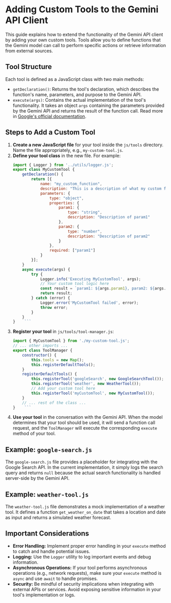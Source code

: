 # Adding Custom Tools to the Gemini API Client
This guide explains how to extend the functionality of the Gemini API client by adding your own custom tools. Tools allow you to define functions that the Gemini model can call to perform specific actions or retrieve information from external sources.
## Tool Structure
Each tool is defined as a JavaScript class with two main methods:
* `getDeclaration()`: Returns the tool's declaration, which describes the function's name, parameters, and purpose to the Gemini API.
* `execute(args)`: Contains the actual implementation of the tool's functionality. It takes an object `args` containing the parameters provided by the Gemini API and returns the result of the function call. Read more in [Google's official documentation](https://ai.google.dev/gemini-api/docs/function-calling).
## Steps to Add a Custom Tool
1. **Create a new JavaScript file** for your tool inside the `js/tools` directory. Name the file appropriately, e.g., `my-custom-tool.js`.
2. **Define your tool class** in the new file. For example:
    ```javascript
    import { Logger } from '../utils/logger.js';
    export class MyCustomTool {
        getDeclaration() {
            return [{
                name: "my_custom_function",
                description: "This is a description of what my custom function does.",
                parameters: {
                    type: "object",
                    properties: {
                        param1: {
                            type: "string",
                            description: "Description of param1"
                        },
                        param2: {
                            type: "number",
                            description: "Description of param2"
                        }
                    },
                    required: ["param1"]
                }
            }];
        }
        async execute(args) {
            try {
                Logger.info('Executing MyCustomTool', args);
                // Your custom tool logic here
                const result = `param1: ${args.param1}, param2: ${args.param2}`;
                return result;
            } catch (error) {
                Logger.error('MyCustomTool failed', error);
                throw error;
            }
        }
    }    ```
3. **Register your tool** in `js/tools/tool-manager.js`:
    ```javascript
    import { MyCustomTool } from './my-custom-tool.js';
    // ... other imports ...
    export class ToolManager {
        constructor() {
            this.tools = new Map();
            this.registerDefaultTools();
        }
        registerDefaultTools() {
            this.registerTool('googleSearch', new GoogleSearchTool());
            this.registerTool('weather', new WeatherTool());
            // Add your custom tool here
            this.registerTool('myCustomTool', new MyCustomTool());
        }
        // ... rest of the class ...
    }    ```
4. **Use your tool** in the conversation with the Gemini API. When the model determines that your tool should be used, it will send a function call request, and the `ToolManager` will execute the corresponding `execute` method of your tool.
## Example: `google-search.js`
The `google-search.js` file provides a placeholder for integrating with the Google Search API. In the current implementation, it simply logs the search query and returns `null` because the actual search functionality is handled server-side by the Gemini API.
## Example: `weather-tool.js`
The `weather-tool.js` file demonstrates a mock implementation of a weather tool. It defines a function `get_weather_on_date` that takes a location and date as input and returns a simulated weather forecast.
## Important Considerations
* **Error Handling:** Implement proper error handling in your `execute` method to catch and handle potential issues.
* **Logging:** Use the `Logger` utility to log important events and debug information.
* **Asynchronous Operations:** If your tool performs asynchronous operations (e.g., network requests), make sure your `execute` method is `async` and use `await` to handle promises.
* **Security:** Be mindful of security implications when integrating with external APIs or services. Avoid exposing sensitive information in your tool's implementation or logs.

